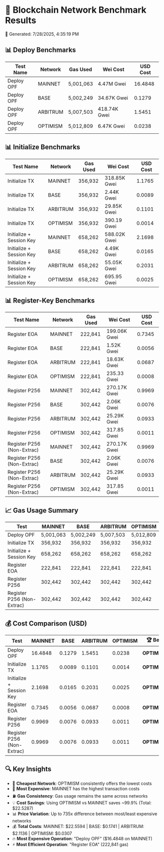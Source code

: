 # 🚀 Blockchain Network Benchmark Results

📅 Generated: 7/28/2025, 4:35:19 PM

## 📊 Deploy Benchmarks

| Test Name  | Network  | Gas Used  | Wei Cost     | USD Cost |
| ---------- | -------- | --------- | ------------ | -------- |
| Deploy OPF | MAINNET  | 5,001,063 | 4.47M Gwei   | 16.4848  |
| Deploy OPF | BASE     | 5,002,249 | 34.67K Gwei  | 0.1279   |
| Deploy OPF | ARBITRUM | 5,007,503 | 418.74K Gwei | 1.5451   |
| Deploy OPF | OPTIMISM | 5,012,809 | 6.47K Gwei   | 0.0238   |

## 📊 Initialize Benchmarks

| Test Name                | Network  | Gas Used | Wei Cost     | USD Cost |
| ------------------------ | -------- | -------- | ------------ | -------- |
| Initialize TX            | MAINNET  | 356,932  | 318.85K Gwei | 1.1765   |
| Initialize TX            | BASE     | 356,932  | 2.44K Gwei   | 0.0089   |
| Initialize TX            | ARBITRUM | 356,932  | 29.85K Gwei  | 0.1101   |
| Initialize TX            | OPTIMISM | 356,932  | 390.19 Gwei  | 0.0014   |
| Initialize + Session Key | MAINNET  | 658,262  | 588.02K Gwei | 2.1698   |
| Initialize + Session Key | BASE     | 658,262  | 4.49K Gwei   | 0.0165   |
| Initialize + Session Key | ARBITRUM | 658,262  | 55.05K Gwei  | 0.2031   |
| Initialize + Session Key | OPTIMISM | 658,262  | 695.95 Gwei  | 0.0025   |

## 📊 Register-Key Benchmarks

| Test Name                  | Network  | Gas Used | Wei Cost     | USD Cost |
| -------------------------- | -------- | -------- | ------------ | -------- |
| Register EOA               | MAINNET  | 222,841  | 199.06K Gwei | 0.7345   |
| Register EOA               | BASE     | 222,841  | 1.52K Gwei   | 0.0056   |
| Register EOA               | ARBITRUM | 222,841  | 18.63K Gwei  | 0.0687   |
| Register EOA               | OPTIMISM | 222,841  | 235.33 Gwei  | 0.0008   |
| Register P256              | MAINNET  | 302,442  | 270.17K Gwei | 0.9969   |
| Register P256              | BASE     | 302,442  | 2.06K Gwei   | 0.0076   |
| Register P256              | ARBITRUM | 302,442  | 25.29K Gwei  | 0.0933   |
| Register P256              | OPTIMISM | 302,442  | 317.85 Gwei  | 0.0011   |
| Register P256 (Non-Extrac) | MAINNET  | 302,442  | 270.17K Gwei | 0.9969   |
| Register P256 (Non-Extrac) | BASE     | 302,442  | 2.06K Gwei   | 0.0076   |
| Register P256 (Non-Extrac) | ARBITRUM | 302,442  | 25.29K Gwei  | 0.0933   |
| Register P256 (Non-Extrac) | OPTIMISM | 302,442  | 317.85 Gwei  | 0.0011   |

## 📈 Gas Usage Summary

| Test                       | MAINNET   | BASE      | ARBITRUM  | OPTIMISM  |
| -------------------------- | --------- | --------- | --------- | --------- |
| Deploy OPF                 | 5,001,063 | 5,002,249 | 5,007,503 | 5,012,809 |
| Initialize TX              | 356,932   | 356,932   | 356,932   | 356,932   |
| Initialize + Session Key   | 658,262   | 658,262   | 658,262   | 658,262   |
| Register EOA               | 222,841   | 222,841   | 222,841   | 222,841   |
| Register P256              | 302,442   | 302,442   | 302,442   | 302,442   |
| Register P256 (Non-Extrac) | 302,442   | 302,442   | 302,442   | 302,442   |

## 💰 Cost Comparison (USD)

| Test                       | MAINNET | BASE   | ARBITRUM | OPTIMISM | 🏆 Best      |
| -------------------------- | ------- | ------ | -------- | -------- | ------------ |
| Deploy OPF                 | 16.4848 | 0.1279 | 1.5451   | 0.0238   | **OPTIMISM** |
| Initialize TX              | 1.1765  | 0.0089 | 0.1101   | 0.0014   | **OPTIMISM** |
| Initialize + Session Key   | 2.1698  | 0.0165 | 0.2031   | 0.0025   | **OPTIMISM** |
| Register EOA               | 0.7345  | 0.0056 | 0.0687   | 0.0008   | **OPTIMISM** |
| Register P256              | 0.9969  | 0.0076 | 0.0933   | 0.0011   | **OPTIMISM** |
| Register P256 (Non-Extrac) | 0.9969  | 0.0076 | 0.0933   | 0.0011   | **OPTIMISM** |

## 🔍 Key Insights

- 🌟 **Cheapest Network**: OPTIMISM consistently offers the lowest costs
- 💸 **Most Expensive**: MAINNET has the highest transaction costs
- ⛽ **Gas Consistency**: Gas usage remains the same across networks
- 💡 **Cost Savings**: Using OPTIMISM vs MAINNET saves ~99.9% (Total: $22.5287)
- 📊 **Price Variation**: Up to 735x difference between most/least expensive networks
- 💰 **Total Costs**: MAINNET: $22.5594 | BASE: $0.1741 | ARBITRUM: $2.1136 | OPTIMISM: $0.0307
- 🔥 **Most Expensive Operation**: "Deploy OPF" ($16.4848 on MAINNET)
- ⚡ **Most Efficient Operation**: "Register EOA" (222,841 gas)

